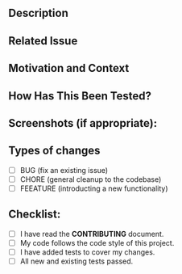 ## Description
<!--- Provide a general summary of your changes in the Title above -->

## Related Issue
<!--- This project only accepts pull requests related to open issues -->
<!--- If suggesting a new feature or change, please discuss it in an issue first -->
<!--- If fixing a bug, there should be an issue describing it with steps to reproduce -->
<!--- Please link to the issue here: -->

## Motivation and Context
<!--- Why is this change required? What problem does it solve? -->

## How Has This Been Tested?
<!--- Please describe in detail how you tested your changes. -->
<!--- Include details of your testing environment, and the tests you ran -->
<!--- to see how your change affects other areas of the code, etc. -->

## Screenshots (if appropriate):

## Types of changes
<!--- What types of issue does your code addresses? Put an `x` in all the boxes that apply: -->
- [ ] BUG (fix an existing issue)
- [ ] CHORE (general cleanup to the codebase)
- [ ] FEEATURE (introducting a new functionality)

## Checklist:
<!--- Go over all the following points, and put an `x` in all the boxes that apply. -->
- [ ] I have read the **CONTRIBUTING** document.
- [ ] My code follows the code style of this project.
- [ ] I have added tests to cover my changes.
- [ ] All new and existing tests passed.
